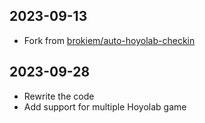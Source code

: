 2023-09-13
-------------------
- Fork from [brokiem/auto-hoyolab-checkin](github.com/brokiem/auto-hoyolab-checkin)

2023-09-28
-------------------
- Rewrite the code
- Add support for multiple Hoyolab game